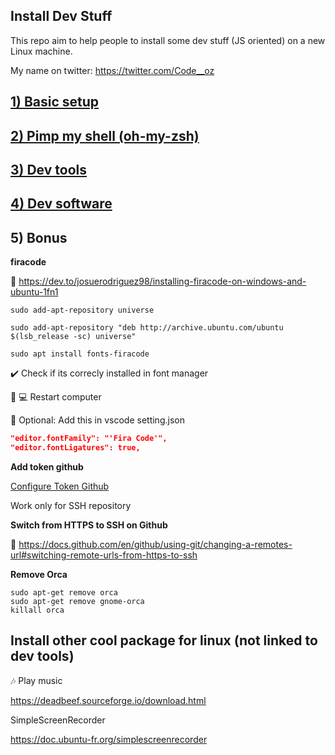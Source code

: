 ## Install Dev Stuff

This repo aim to help people to install some dev stuff (JS oriented) on a new Linux machine.

My name on twitter: https://twitter.com/Code__oz

## [1) Basic setup](./basic-setup.mkd)

## [2) Pimp my shell (oh-my-zsh)](./zsh/pimp-shell.mkd)

## [3) Dev tools](./dev-tools.mkd)

## [4) Dev software](./dev-software.mkd)

## 5) Bonus

**firacode**

:link: https://dev.to/josuerodriguez98/installing-firacode-on-windows-and-ubuntu-1fn1


```console
sudo add-apt-repository universe
```

```console
sudo add-apt-repository "deb http://archive.ubuntu.com/ubuntu $(lsb_release -sc) universe"
```

```console
sudo apt install fonts-firacode
```
 
:heavy_check_mark: Check if its correcly installed in font manager

:repeat: :computer: Restart computer

:triangular_flag_on_post: Optional: Add this in vscode setting.json

```json
"editor.fontFamily": "'Fira Code'",
"editor.fontLigatures": true,
```

**Add token github**

[Configure Token Github](./github/add-token-ssh.mkd)

Work only for SSH repository

**Switch from HTTPS to SSH on Github**

:link: https://docs.github.com/en/github/using-git/changing-a-remotes-url#switching-remote-urls-from-https-to-ssh

**Remove Orca**

```console
sudo apt-get remove orca
sudo apt-get remove gnome-orca
killall orca
```

## Install other cool package for linux (not linked to dev tools)

🎶 Play music

https://deadbeef.sourceforge.io/download.html

SimpleScreenRecorder

https://doc.ubuntu-fr.org/simplescreenrecorder
